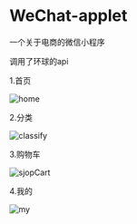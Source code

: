 # WeChat-applet
一个关于电商的微信小程序

调用了环球的api

1.首页

![home](https://rcyan.github.io/WeChat-applet/images/screenHome.jpg) 

2.分类

![classify](https://rcyan.github.io/WeChat-applet/images/screenClassify.jpg)

3.购物车

![sjopCart](https://rcyan.github.io/WeChat-applet/images/screenCart.jpg)

4.我的

![my](https://rcyan.github.io/WeChat-applet/images/screenMy.jpg)

